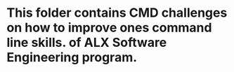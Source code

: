 # This folder contains CMD challenges on how to improve ones command line skills. of ALX Software Engineering program.
